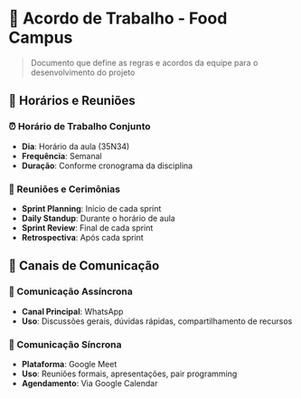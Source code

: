 # 🤝 Acordo de Trabalho - Food Campus

> Documento que define as regras e acordos da equipe para o desenvolvimento do projeto

## 📅 Horários e Reuniões

### ⏰ Horário de Trabalho Conjunto
- **Dia**: Horário da aula (35N34)
- **Frequência**: Semanal
- **Duração**: Conforme cronograma da disciplina

### 🎯 Reuniões e Cerimônias
- **Sprint Planning**: Início de cada sprint
- **Daily Standup**: Durante o horário de aula
- **Sprint Review**: Final de cada sprint
- **Retrospectiva**: Após cada sprint

## 💬 Canais de Comunicação

### 📱 Comunicação Assíncrona
- **Canal Principal**: WhatsApp
- **Uso**: Discussões gerais, dúvidas rápidas, compartilhamento de recursos

### 🎥 Comunicação Síncrona
- **Plataforma**: Google Meet
- **Uso**: Reuniões formais, apresentações, pair programming
- **Agendamento**: Via Google Calendar
